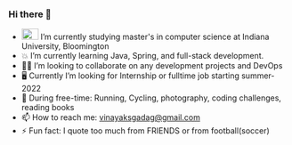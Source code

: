 ### Hi there 👋

- <img src="https://upload.wikimedia.org/wikipedia/commons/4/47/Indiana_Hoosiers_logo.svg" height=20 width=30> I’m currently studying master's in computer science at Indiana University, Bloomington 
- 💥 I’m currently learning Java, Spring, and full-stack development.
- 👷‍♂️ I’m looking to collaborate on any development projects and DevOps
- :desktop_computer: Currently I’m looking for Internship or fulltime job starting summer-2022
- 🥊 During free-time: Running, Cycling, photography, coding challenges, reading books
- 📫 How to reach me: vinayaksgadag@gmail.com
- ⚡ Fun fact: I quote too much from FRIENDS or from football(soccer)
